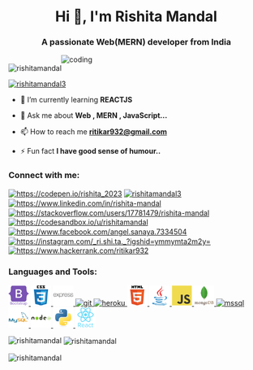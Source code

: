<h1 align="center">Hi 👋, I'm Rishita Mandal</h1>
<h3 align="center">A passionate Web(MERN) developer from India</h3>
<img align="right" alt="coding" width="400" src="https://media2.giphy.com/media/1MSVKRopegDjYONwdF/giphy.gif?cid=ecf05e47clrsbu6mm9a2r1dciptilgvevhjxatel3eh05xbm&rid=giphy.gif&ct=g">

<p align="left"> <img src="https://komarev.com/ghpvc/?username=rishitamandal&label=Profile%20views&color=0e75b6&style=flat" alt="rishitamandal" /> </p>

<p align="left"> <a href="https://twitter.com/rishitamandal3" target="blank"><img src="https://img.shields.io/twitter/follow/rishitamandal3?logo=twitter&style=for-the-badge" alt="rishitamandal3" /></a> </p>

- 🌱 I’m currently learning **REACTJS**

- 💬 Ask me about **Web , MERN , JavaScript...**

- 📫 How to reach me **ritikar932@gmail.com**

- ⚡ Fun fact **I have good sense of humour..**

<h3 align="left">Connect with me:</h3>
<p align="left">
<a href="https://codepen.io/https://codepen.io/rishita_2023" target="blank"><img align="center" src="https://raw.githubusercontent.com/rahuldkjain/github-profile-readme-generator/master/src/images/icons/Social/codepen.svg" alt="https://codepen.io/rishita_2023" height="30" width="40" /></a>
<a href="https://twitter.com/rishitamandal3" target="blank"><img align="center" src="https://raw.githubusercontent.com/rahuldkjain/github-profile-readme-generator/master/src/images/icons/Social/twitter.svg" alt="rishitamandal3" height="30" width="40" /></a>
<a href="https://linkedin.com/in/https://www.linkedin.com/in/rishita-mandal" target="blank"><img align="center" src="https://raw.githubusercontent.com/rahuldkjain/github-profile-readme-generator/master/src/images/icons/Social/linked-in-alt.svg" alt="https://www.linkedin.com/in/rishita-mandal" height="30" width="40" /></a>
<a href="https://stackoverflow.com/users/https://stackoverflow.com/users/17781479/rishita-mandal" target="blank"><img align="center" src="https://raw.githubusercontent.com/rahuldkjain/github-profile-readme-generator/master/src/images/icons/Social/stack-overflow.svg" alt="https://stackoverflow.com/users/17781479/rishita-mandal" height="30" width="40" /></a>
<a href="https://codesandbox.com/https://codesandbox.io/u/rishitamandal" target="blank"><img align="center" src="https://raw.githubusercontent.com/rahuldkjain/github-profile-readme-generator/master/src/images/icons/Social/codesandbox.svg" alt="https://codesandbox.io/u/rishitamandal" height="30" width="40" /></a>
<a href="https://fb.com/https://www.facebook.com/angel.sanaya.7334504" target="blank"><img align="center" src="https://raw.githubusercontent.com/rahuldkjain/github-profile-readme-generator/master/src/images/icons/Social/facebook.svg" alt="https://www.facebook.com/angel.sanaya.7334504" height="30" width="40" /></a>
<a href="https://instagram.com/https://instagram.com/_ri.shi.ta._?igshid=ymmymta2m2y=" target="blank"><img align="center" src="https://raw.githubusercontent.com/rahuldkjain/github-profile-readme-generator/master/src/images/icons/Social/instagram.svg" alt="https://instagram.com/_ri.shi.ta._?igshid=ymmymta2m2y=" height="30" width="40" /></a>
<a href="https://www.hackerrank.com/https://www.hackerrank.com/ritikar932" target="blank"><img align="center" src="https://raw.githubusercontent.com/rahuldkjain/github-profile-readme-generator/master/src/images/icons/Social/hackerrank.svg" alt="https://www.hackerrank.com/ritikar932" height="30" width="40" /></a>
</p>

<h3 align="left">Languages and Tools:</h3>
<p align="left"> <a href="https://getbootstrap.com" target="_blank" rel="noreferrer"> <img src="https://raw.githubusercontent.com/devicons/devicon/master/icons/bootstrap/bootstrap-plain-wordmark.svg" alt="bootstrap" width="40" height="40"/> </a> <a href="https://www.w3schools.com/css/" target="_blank" rel="noreferrer"> <img src="https://raw.githubusercontent.com/devicons/devicon/master/icons/css3/css3-original-wordmark.svg" alt="css3" width="40" height="40"/> </a> <a href="https://expressjs.com" target="_blank" rel="noreferrer"> <img src="https://raw.githubusercontent.com/devicons/devicon/master/icons/express/express-original-wordmark.svg" alt="express" width="40" height="40"/> </a> <a href="https://git-scm.com/" target="_blank" rel="noreferrer"> <img src="https://www.vectorlogo.zone/logos/git-scm/git-scm-icon.svg" alt="git" width="40" height="40"/> </a> <a href="https://heroku.com" target="_blank" rel="noreferrer"> <img src="https://www.vectorlogo.zone/logos/heroku/heroku-icon.svg" alt="heroku" width="40" height="40"/> </a> <a href="https://www.w3.org/html/" target="_blank" rel="noreferrer"> <img src="https://raw.githubusercontent.com/devicons/devicon/master/icons/html5/html5-original-wordmark.svg" alt="html5" width="40" height="40"/> </a> <a href="https://www.java.com" target="_blank" rel="noreferrer"> <img src="https://raw.githubusercontent.com/devicons/devicon/master/icons/java/java-original.svg" alt="java" width="40" height="40"/> </a> <a href="https://developer.mozilla.org/en-US/docs/Web/JavaScript" target="_blank" rel="noreferrer"> <img src="https://raw.githubusercontent.com/devicons/devicon/master/icons/javascript/javascript-original.svg" alt="javascript" width="40" height="40"/> </a> <a href="https://www.mongodb.com/" target="_blank" rel="noreferrer"> <img src="https://raw.githubusercontent.com/devicons/devicon/master/icons/mongodb/mongodb-original-wordmark.svg" alt="mongodb" width="40" height="40"/> </a> <a href="https://www.microsoft.com/en-us/sql-server" target="_blank" rel="noreferrer"> <img src="https://www.svgrepo.com/show/303229/microsoft-sql-server-logo.svg" alt="mssql" width="40" height="40"/> </a> <a href="https://www.mysql.com/" target="_blank" rel="noreferrer"> <img src="https://raw.githubusercontent.com/devicons/devicon/master/icons/mysql/mysql-original-wordmark.svg" alt="mysql" width="40" height="40"/> </a> <a href="https://nodejs.org" target="_blank" rel="noreferrer"> <img src="https://raw.githubusercontent.com/devicons/devicon/master/icons/nodejs/nodejs-original-wordmark.svg" alt="nodejs" width="40" height="40"/> </a> <a href="https://www.python.org" target="_blank" rel="noreferrer"> <img src="https://raw.githubusercontent.com/devicons/devicon/master/icons/python/python-original.svg" alt="python" width="40" height="40"/> </a> <a href="https://reactjs.org/" target="_blank" rel="noreferrer"> <img src="https://raw.githubusercontent.com/devicons/devicon/master/icons/react/react-original-wordmark.svg" alt="react" width="40" height="40"/> </a> </p>

<p><img align="left" src="https://github-readme-stats.vercel.app/api/top-langs?username=rishitamandal&show_icons=true&locale=en&layout=compact" alt="rishitamandal" /></p>

<p>&nbsp;<img align="center" src="https://github-readme-stats.vercel.app/api?username=rishitamandal&show_icons=true&locale=en" alt="rishitamandal" /></p>

<p><img align="center" src="https://github-readme-streak-stats.herokuapp.com/?user=rishitamandal&" alt="rishitamandal" /></p>
